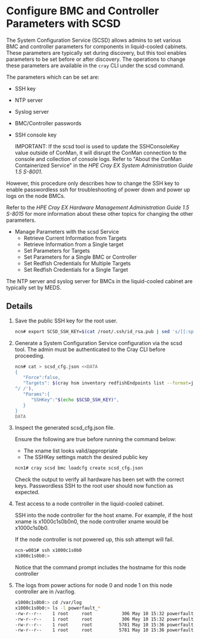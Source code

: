 # Configure BMC and Controller Parameters with SCSD

The System Configuration Service (SCSD) allows admins to set various BMC and controller parameters for
components in liquid-cooled cabinets.  These parameters are typically set during discovery, but this
tool enables parameters to be set before or after discovery.  The operations to change these parameters
are available in the `cray` CLI under the scsd command.

The parameters which can be set are:

* SSH key
* NTP server
* Syslog server
* BMC/Controller passwords
* SSH console key

   IMPORTANT: If the scsd tool is used to update the SSHConsoleKey value outside of ConMan, it will
   disrupt the ConMan connection to the console and collection of console logs. Refer to "About the
   ConMan Containerized Service" in the _HPE Cray EX System Administration Guide 1.5 S-8001_.


However, this procedure only describes how to change the SSH key to enable passwordless ssh for
troubleshooting of power down and power up logs on the node BMCs.

Refer to the _HPE Cray EX Hardware Management Administration Guide 1.5 S-8015_ for more information about
these other topics for changing the other parameters.

   * Manage Parameters with the scsd Service
      * Retrieve Current Information from Targets
      * Retrieve Information from a Single target
      * Set Parameters for Targets
      * Set Parameters for a Single BMC or Controller
      * Set Redfish Credentials for Multiple Targets
      * Set Redfish Credentials for a Single Target

The NTP server and syslog server for BMCs in the liquid-cooled cabinet are typically set by MEDS.

## Details

1. Save the public SSH key for the root user.

   ```bash
   ncn# export SCSD_SSH_KEY=$(cat /root/.ssh/id_rsa.pub | sed 's/[[:space:]]*$//')
   ```

1. Generate a System Configuration Service configuration via the scsd tool.
The admin must be authenticated to the Cray CLI before proceeding.

   ```bash
   ncn# cat > scsd_cfg.json <<DATA
   {
      "Force":false,
      "Targets": $(cray hsm inventory redfishEndpoints list --format=json | jq '[.RedfishEndpoints[] | .ID]' | sed 's/
   ^/ /'),
      "Params":{
         "SSHKey":"$(echo $SCSD_SSH_KEY)",
      }
   }
   DATA
   ```

1. Inspect the generated scsd_cfg.json file.

   Ensure the following are true before running the command below:

   * The xname list looks valid/appropriate
   * The SSHKey settings match the desired public key

   ```bash
   ncn1# cray scsd bmc loadcfg create scsd_cfg.json
   ```

   Check the output to verify all hardware has been set with the correct keys. Passwordless SSH to the root
   user should now function as expected.

1. Test access to a node controller in the liquid-cooled cabinet.  

   SSH into the node controller for the host xname. For example, if the host xname is x1000c1s0b0n0, the
   node controller xname would be x1000c1s0b0. 

   If the node controller is not powered up, this ssh attempt will fail.

   ```bash
   ncn-w001# ssh x1000c1s0b0
   x1000c1s0b0:>
   ```

   Notice that the command prompt includes the hostname for this node controller

1. The logs from power actions for node 0 and node 1 on this node controller are in /var/log.

   ```bash
   x1000c1s0b0:> cd /var/log
   x1000c1s0b0:> ls -l powerfault_*
   -rw-r--r--    1 root     root           306 May 10 15:32 powerfault_dn.Node0
   -rw-r--r--    1 root     root           306 May 10 15:32 powerfault_dn.Node1
   -rw-r--r--    1 root     root          5781 May 10 15:36 powerfault_up.Node0
   -rw-r--r--    1 root     root          5781 May 10 15:36 powerfault_up.Node1
   ```

